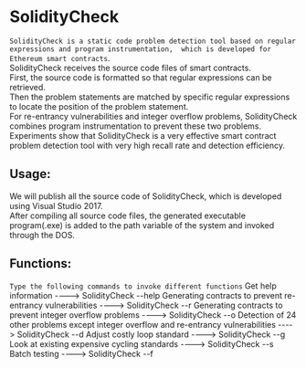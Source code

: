 SolidityCheck
=============
`SolidityCheck is a static code problem detection tool based on regular expressions and program instrumentation, 
which is developed for Ethereum smart contracts`.<br> SolidityCheck receives the source code files of smart contracts. <br>
First, the source code is formatted so that regular expressions can be retrieved. <br>
Then the problem statements are matched by specific regular expressions to locate the position of the problem statement. <br>
For re-entrancy vulnerabilities and integer overflow problems, SolidityCheck combines program instrumentation to prevent these two problems. <br>
Experiments show that SolidityCheck is a very effective smart contract problem detection tool with very high recall rate and detection efficiency.<br>

Usage:
------
We will publish all the source code of SolidityCheck, which is developed using Visual Studio 2017. <br>
After compiling all source code files, the generated executable program(.exe) is added to the path 
variable of the system and invoked through the DOS.

Functions:
----------
`Type the following commands to invoke different functions`
    Get help information	---->		SolidityCheck --help
    Generating contracts to prevent re-entrancy vulnerabilities		---->		SolidityCheck --r
    Generating contracts to prevent integer overflow problems		---->		SolidityCheck --o
    Detection of 24 other problems except integer overflow and re-entrancy vulnerabilities		---->		SolidityCheck --d
    Adjust costly loop standard		---->		SolidityCheck --g
    Look at existing expensive cycling standards		---->		SolidityCheck --s
    Batch testing		---->		SolidityCheck --f


